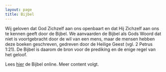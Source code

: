 ```yaml
---
layout: page
title: Bijbel
---
```

Wij geloven dat God Zichzelf aan ons openbaart en dat Hij Zichzelf aan ons te kennen geeft door de Bijbel. We aanvaarden de Bijbel als Gods Woord dat niet is voortgebracht door de wil van een mens, maar de mensen hebben deze boeken geschreven, gedreven door de Heilige Geest (vgl. 2 Petrus 1:21). De Bijbel is daarom de bron voor de prediking en de enige regel van het geloof.

Lees [hier](http://www.online-bijbel.nl/) de Bijbel online. Meer content volgt.
